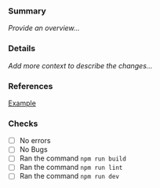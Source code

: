 ### Summary
_Provide an overview..._

### Details 
_Add more context to describe the changes..._

### References 
[Example](www.google.com)

### Checks
- [ ] No errors
- [ ] No Bugs
- [ ] Ran the command ```npm run build```
- [ ] Ran the command ```npm run lint```
- [ ] Ran the command ```npm run dev```
